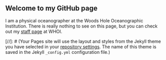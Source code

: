 ## Welcome to my GitHub page

I am a physical oceanographer at the Woods Hole Oceanographic Institution.  There is really nothing to see on this page, but you can check out my [staff page](https://www2.whoi.edu/staff/jfarrar/) at WHOI. 



[//]: # (Your Pages site will use the layout and styles from the Jekyll theme you have selected in your [repository settings](https://github.com/jtomfarrar/jtomfarrar.github.io/settings). The name of this theme is saved in the Jekyll `_config.yml` configuration file.)

